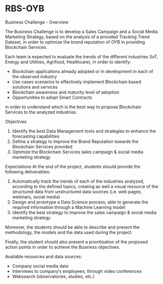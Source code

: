 # RBS-OYB

Business Challenge - Overview

The Business Challenge is to develop a Sales Campaign and a Social Media Marketing Strategy, based on the analysis of a provided Tracking Trend Dataset, in order to optimize the brand reputation of OYB in providing Blockchain Services.

Each team is expected to evaluate the trends of the different industries (IoT, Energy and Utilities, Agrifood, Healthcare), in order to identify:
-	Blockchain applications already adopted or in development in each of the observed industry
-	Use cases scenarios to effectively implement Blockchain based solutions and services
-	Blockchain awareness and maturity level of adoption
-	Opportunities to adopt Smart Contracts

in order to understand which is the best way to propose Blockchain Services to the analyzed industries.

Objectives

1)	Identify the best Data Management tools and strategies to enhance the forecasting capabilities
2)	Define a strategy to improve the Brand Reputation towards the Blockchain Services provided
3)	Optimize the Blockchain Services sales campaign & social media marketing strategy

Expectations
At the end of the project, students should provide the following deliverables:
1.	Automatically track the trends of each of the industries analyzed, according to the defined topics, creating as well a visual resource of the structured data from unstructured data sources (i.e. web pages, webinars, social media)
2.	Design and prototype a Data Science process, able to generate the required information through a Machine Learning model
3.	Identify the best strategy to improve the sales campaign & social media marketing strategy

Moreover, the students should be able to describe and present the methodology, the models and the data used during the project.

Finally, the student should also present a prioritization of the proposed action points in order to achieve the Business objectives.

Available resources and data sources:
-	Company social media data
-	Interviews to company’s employees, through video conferences
-	Websearch (observatories, studies, etc.)
